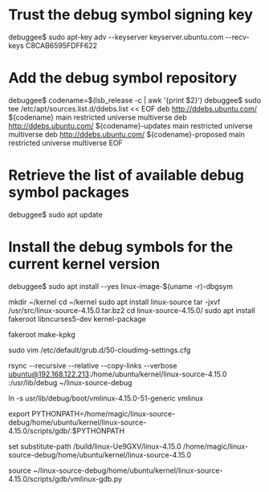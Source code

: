 # Trust the debug symbol signing key
debuggee$ sudo apt-key adv --keyserver keyserver.ubuntu.com --recv-keys C8CAB6595FDFF622

# Add the debug symbol repository
debuggee$ codename=$(lsb_release -c | awk  '{print $2}')
debuggee$ sudo tee /etc/apt/sources.list.d/ddebs.list << EOF
deb http://ddebs.ubuntu.com/ ${codename} main restricted universe multiverse
deb http://ddebs.ubuntu.com/ ${codename}-updates main restricted universe multiverse
deb http://ddebs.ubuntu.com/ ${codename}-proposed main restricted universe multiverse
EOF

# Retrieve the list of available debug symbol packages
debuggee$ sudo apt update

# Install the debug symbols for the current kernel version
debuggee$ sudo apt install --yes linux-image-$(uname -r)-dbgsym

mkdir ~/kernel
cd ~/kernel
sudo apt install linux-source
tar -jxvf /usr/src/linux-source-4.15.0.tar.bz2
cd linux-source-4.15.0/
sudo apt install fakeroot libncurses5-dev kernel-package

fakeroot make-kpkg

sudo vim /etc/default/grub.d/50-cloudimg-settings.cfg

rsync --recursive --relative --copy-links --verbose \
  ubuntu@192.168.122.213:/home/ubuntu/kernel/linux-source-4.15.0 :/usr/lib/debug ~/linux-source-debug

ln -s usr/lib/debug/boot/vmlinux-4.15.0-51-generic vmlinux

export PYTHONPATH=/home/magic/linux-source-debug/home/ubuntu/kernel/linux-source-4.15.0/scripts/gdb/:$PYTHONPATH

set substitute-path /build/linux-Ue9GXV/linux-4.15.0 /home/magic/linux-source-debug/home/ubuntu/kernel/linux-source-4.15.0

source ~/linux-source-debug/home/ubuntu/kernel/linux-source-4.15.0/scripts/gdb/vmlinux-gdb.py
